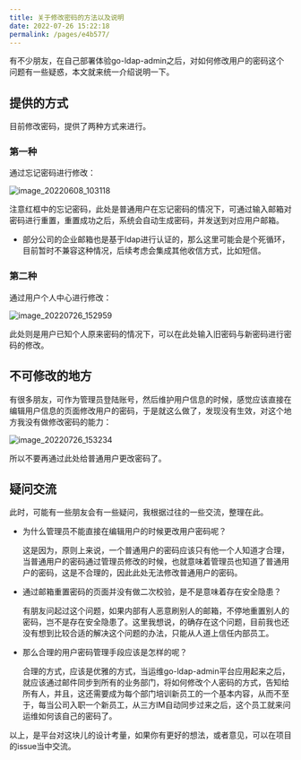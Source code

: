 ```yaml
---
title: 关于修改密码的方法以及说明
date: 2022-07-26 15:22:18
permalink: /pages/e4b577/
---
```


有不少朋友，在自己部署体验go-ldap-admin之后，对如何修改用户的密码这个问题有一些疑惑，本文就来统一介绍说明一下。

## 提供的方式

目前修改密码，提供了两种方式来进行。

### 第一种

通过忘记密码进行修改：

![image_20220608_103118](https://cdn.staticaly.com/gh/eryajf/tu/main/img/image_20220608_103118.png)

注意红框中的忘记密码，此处是普通用户在忘记密码的情况下，可通过输入邮箱对密码进行重置，重置成功之后，系统会自动生成密码，并发送到对应用户邮箱。

- 部分公司的企业邮箱也是基于ldap进行认证的，那么这里可能会是个死循环，目前暂时不兼容这种情况，后续考虑会集成其他收信方式，比如短信。

### 第二种

通过用户个人中心进行修改：

![image_20220726_152959](https://cdn.staticaly.com/gh/eryajf/tu/main/img/image_20220726_152959.png)

此处则是用户已知个人原来密码的情况下，可以在此处输入旧密码与新密码进行密码的修改。

## 不可修改的地方

有很多朋友，可作为管理员登陆账号，然后维护用户信息的时候，感觉应该直接在编辑用户信息的页面修改用户的密码，于是就这么做了，发现没有生效，对这个地方我没有做修改密码的能力：

![image_20220726_153234](https://cdn.staticaly.com/gh/eryajf/tu/main/img/image_20220726_153234.png)

所以不要再通过此处给普通用户更改密码了。

## 疑问交流

此时，可能有一些朋友会有一些疑问，我根据过往的一些交流，整理在此。

- 为什么管理员不能直接在编辑用户的时候更改用户密码呢？

  这是因为，原则上来说，一个普通用户的密码应该只有他一个人知道才合理，当普通用户的密码通过管理员修改的时候，也就意味着管理员也知道了普通用户的密码，这是不合理的，因此此处无法修改普通用户的密码。

- 通过邮箱重置密码的页面并没有做二次校验，是不是意味着存在安全隐患？

  有朋友问起过这个问题，如果内部有人恶意刷别人的邮箱，不停地重置别人的密码，岂不是存在安全隐患了。这里我想说，的确存在这个问题，目前我也还没有想到比较合适的解决这个问题的办法，只能从人道上信任内部员工。

- 那么合理的用户密码管理手段应该是怎样的呢？

  合理的方式，应该是优雅的方式，当运维go-ldap-admin平台应用起来之后，就应该通过邮件同步到所有的业务部门，将如何修改个人密码的方式，告知给所有人，并且，这还需要成为每个部门培训新员工的一个基本内容，从而不至于，每当公司入职一个新员工，从三方IM自动同步过来之后，这个员工就来问运维如何该自己的密码了。



以上，是平台对这块儿的设计考量，如果你有更好的想法，或者意见，可以在项目的issue当中交流。
